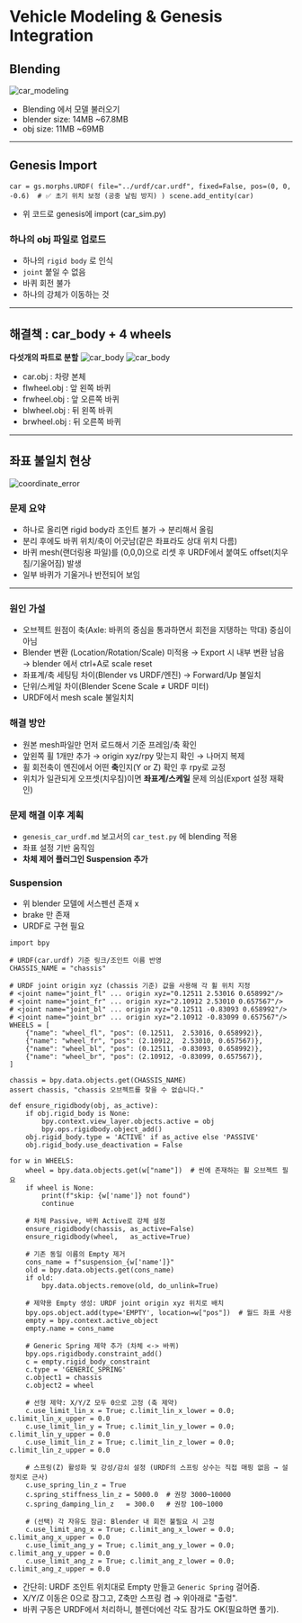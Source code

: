 #  Vehicle Modeling & Genesis Integration

## Blending
![car_modeling](../res/car_modeling.gif)
- Blending 에서 모델 불러오기
- blender size: 14MB ~67.8MB 
- obj size: 11MB ~69MB 
----
## Genesis Import

`
 car = gs.morphs.URDF(
        file="../urdf/car.urdf",
        fixed=False,
        pos=(0, 0, -0.6)  # ✅ 초기 위치 보정 (공중 날림 방지)
    )
    scene.add_entity(car)
`
- 위 코드로 genesis에 import (car_sim.py) 

### 하나의 obj 파일로 업로드
- 하나의 `rigid body` 로 인식
- `joint` 붙일 수 없음
- 바퀴 회전 불가
- 하나의 강체가 이동하는 것 
---

## 해결책 : car_body + 4 wheels
**다섯개의 파트로 분할**
![car_body](../res/car_body.png)
![car_body](../res/wheel.png)
- car.obj : 차량 본체
- flwheel.obj : 앞 왼쪽 바퀴
- frwheel.obj : 앞 오른쪽 바퀴
- blwheel.obj : 뒤 왼쪽 바퀴
- brwheel.obj : 뒤 오른쪽 바퀴

---
## 좌표 불일치 현상

![coordinate_error](../res/coordinate_err.png)


### 문제 요약
- 하나로 올리면 rigid body라 조인트 불가 → 분리해서 올림
- 분리 후에도 바퀴 위치/축이 어긋남(같은 좌표라도 상대 위치 다름)
- 바퀴 mesh(랜더링용 파일)를 (0,0,0)으로 리셋 후 URDF에서 붙여도 offset(치우침/기울어짐) 발생
- 일부 바퀴가 기울거나 반전되어 보임



---

### 원인 가설
- 오브젝트 원점이 축(Axle: 바퀴의 중심을 통과하면서 회전을 지탱하는 막대) 중심이 아님
- Blender 변환 (Location/Rotation/Scale) 미적용 → Export 시 내부 변환 남음  → blender 에서 ctrl+A로 scale reset
- 좌표계/축 세팅팅 차이(Blender vs URDF/엔진) → Forward/Up 불일치
- 단위/스케일 차이(Blender Scene Scale ≠ URDF 미터)
- URDF에서 mesh scale 불일치치



### 해결 방안 
- 원본 mesh파일만 먼저 로드해서 기준 프레임/축 확인
- 앞왼쪽 휠 1개만 추가 → origin xyz/rpy 맞는지 확인 → 나머지 복제
- 휠 회전축이 엔진에서 어떤 **축**인지(Y or Z) 확인 후 rpy로 교정
- 위치가 일관되게 오프셋(치우침)이면 **좌표계/스케일** 문제 의심(Export 설정 재확인)



### 문제 해결 이후 계획
- `genesis_car_urdf.md` 보고서의 `car_test.py` 에 blending 적용
- 좌표 설정 기반 움직임
- **차체 제어 플러그인 Suspension 추가**

### Suspension 
- 위 blender 모델에 서스펜션 존재 x
- brake 만 존재
- URDF로 구현 필요
```
import bpy

# URDF(car.urdf) 기준 링크/조인트 이름 반영
CHASSIS_NAME = "chassis"

# URDF joint origin xyz (chassis 기준) 값을 사용해 각 휠 위치 지정
# <joint name="joint_fl" ... origin xyz="0.12511 2.53016 0.658992"/>
# <joint name="joint_fr" ... origin xyz="2.10912 2.53010 0.657567"/>
# <joint name="joint_bl" ... origin xyz="0.12511 -0.83093 0.658992"/>
# <joint name="joint_br" ... origin xyz="2.10912 -0.83099 0.657567"/>
WHEELS = [
    {"name": "wheel_fl", "pos": (0.12511,  2.53016, 0.658992)},
    {"name": "wheel_fr", "pos": (2.10912,  2.53010, 0.657567)},
    {"name": "wheel_bl", "pos": (0.12511, -0.83093, 0.658992)},
    {"name": "wheel_br", "pos": (2.10912, -0.83099, 0.657567)},
]

chassis = bpy.data.objects.get(CHASSIS_NAME)
assert chassis, "chassis 오브젝트를 찾을 수 없습니다."

def ensure_rigidbody(obj, as_active):
    if obj.rigid_body is None:
        bpy.context.view_layer.objects.active = obj
        bpy.ops.rigidbody.object_add()
    obj.rigid_body.type = 'ACTIVE' if as_active else 'PASSIVE'
    obj.rigid_body.use_deactivation = False

for w in WHEELS:
    wheel = bpy.data.objects.get(w["name"])  # 씬에 존재하는 휠 오브젝트 필요
    if wheel is None:
        print(f"skip: {w['name']} not found")
        continue

    # 차체 Passive, 바퀴 Active로 강체 설정
    ensure_rigidbody(chassis, as_active=False)
    ensure_rigidbody(wheel,   as_active=True)

    # 기존 동일 이름의 Empty 제거
    cons_name = f"suspension_{w['name']}"
    old = bpy.data.objects.get(cons_name)
    if old:
        bpy.data.objects.remove(old, do_unlink=True)

    # 제약용 Empty 생성: URDF joint origin xyz 위치로 배치
    bpy.ops.object.add(type='EMPTY', location=w["pos"])  # 월드 좌표 사용
    empty = bpy.context.active_object
    empty.name = cons_name

    # Generic Spring 제약 추가 (차체 <-> 바퀴)
    bpy.ops.rigidbody.constraint_add()
    c = empty.rigid_body_constraint
    c.type = 'GENERIC_SPRING'
    c.object1 = chassis
    c.object2 = wheel

    # 선형 제약: X/Y/Z 모두 0으로 고정 (축 제약)
    c.use_limit_lin_x = True; c.limit_lin_x_lower = 0.0; c.limit_lin_x_upper = 0.0
    c.use_limit_lin_y = True; c.limit_lin_y_lower = 0.0; c.limit_lin_y_upper = 0.0
    c.use_limit_lin_z = True; c.limit_lin_z_lower = 0.0; c.limit_lin_z_upper = 0.0

    # 스프링(Z) 활성화 및 강성/감쇠 설정 (URDF의 스프링 상수는 직접 매핑 없음 → 설정치로 근사)
    c.use_spring_lin_z = True
    c.spring_stiffness_lin_z = 5000.0  # 권장 3000~10000
    c.spring_damping_lin_z   = 300.0   # 권장 100~1000

    # (선택) 각 자유도 잠금: Blender 내 회전 불필요 시 고정
    c.use_limit_ang_x = True; c.limit_ang_x_lower = 0.0; c.limit_ang_x_upper = 0.0
    c.use_limit_ang_y = True; c.limit_ang_y_lower = 0.0; c.limit_ang_y_upper = 0.0
    c.use_limit_ang_z = True; c.limit_ang_z_lower = 0.0; c.limit_ang_z_upper = 0.0
```

- 간단히: URDF 조인트 위치대로 Empty 만들고 `Generic Spring` 걸어줌.
- X/Y/Z 이동은 0으로 잠그고, Z축만 스프링 켬 → 위아래로 "출렁".
- 바퀴 구동은 URDF에서 처리하니, 블렌더에선 각도 잠가도 OK(필요하면 풀기).